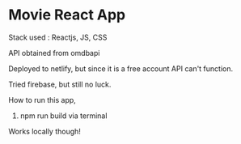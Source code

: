 # Movie React App

Stack used : Reactjs, JS, CSS

API obtained from omdbapi

Deployed to netlify, but since it is a free account API can't function.

Tried firebase, but still no luck.

How to run this app,

1. npm run build via terminal

Works locally though!
